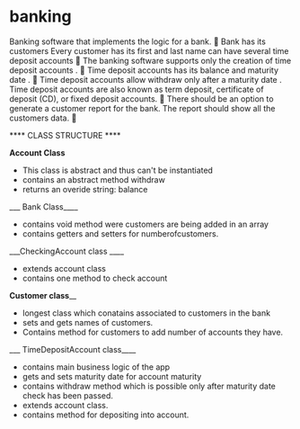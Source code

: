 # banking

Banking software that implements the logic 
for a bank. 

Bank has its 
customers  Every customer has its first and last name can have several 
time deposit accounts 

The banking software supports only the creation of 
time deposit accounts
. 

Time deposit accounts has its balance and maturity date
. 

Time deposit accounts allow withdraw only after a 
maturity date
. 
Time deposit accounts 
are also known as term deposit, certificate of deposit (CD), or fixed deposit 
accounts.

There should be an option to generate a customer report for the bank. The report should 
show all the customers data.

 
 **** CLASS STRUCTURE ****



____Account Class____

- This class is abstract and thus can't be instantiated
- contains an abstract method withdraw
- returns an overide string: balance

___ Bank Class____
- contains void method were customers are being added in an array
- contains getters and setters for numberofcustomers.

___CheckingAccount class ____
- extends account class
- contains one method to check account

__Customer class____
- longest class which conatains associated to customers in the bank
- sets and gets names of customers. 
- Contains method for customers to add number of accounts they have.

___ TimeDepositAccount class____
 -  contains main business logic of the app
 - gets and sets maturity date for account maturity
 - contains withdraw method which is possible only after maturity date check has been passed.
 - extends account class.
 - contains method for depositing into account.

